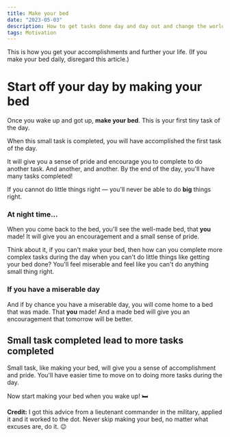 ```yaml
---
title: Make your bed
date: "2023-05-03"
description: How to get tasks done day and day out and change the world.
tags: Motivation
---
```


This is how you get your accomplishments and further your life. (If you make your bed daily, disregard this article.)

# Start off your day by making your bed

Once you wake up and got up, **make your bed**.  This is your first tiny task of the day. 

When this small task is completed, you will have accomplished the first task of the day.

It will give you a sense of pride and encourage you to complete to do another task. And another, and another. By the end of the day, you'll have many tasks completed!

If you cannot do little things right — you'll never be able to do **big** things right.

### At night time...

When you come back to the bed, you'll see the well-made bed, that **you** made! It will give you an encouragement and a small sense of pride.

Think about it, if you can't make your bed, then how can you complete more complex tasks during the day when you can't do little things like getting your bed done? You'll feel miserable and feel like you can't do anything small thing right.

### If you have a miserable day
And if by chance you have a miserable day, you will come home to a bed that was made. That **you** made! And a made bed will give you an encouragement that tomorrow will be better.

## Small task completed lead to more tasks completed

Small task, like making your bed, will give you a sense of accomplishment and pride. You'll have easier time to move on to doing more tasks during the day.

Now start making your bed when you wake up! 🛏️

**Credit:** I got this advice from a lieutenant commander in the military, applied it and it worked to the dot. Never skip making your bed, no matter what excuses are, do it. 😉
